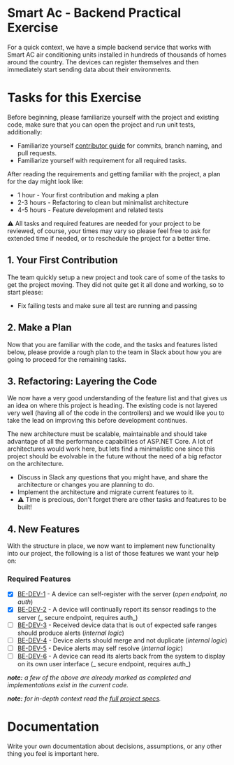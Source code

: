 # Smart Ac - Backend Practical Exercise

For a quick context, we have a simple backend service that works with Smart AC air conditioning units installed in
hundreds of thousands of homes around the country. The devices can register themselves and then immediately start
sending data about their environments.

# Tasks for this Exercise

Before beginning, please familiarize yourself with the project and existing code, make sure that you can open the
project and run unit tests, additionally:

- Familiarize yourself [contributor guide](docs/contributor-guide.md) for commits, branch naming, and pull requests.
- Familiarize yourself with requirement for all required tasks.

After reading the requirements and getting familiar with the project, a plan for the day might look like:

* 1 hour - Your first contribution and making a plan
* 2-3 hours - Refactoring to clean but minimalist architecture
* 4-5 hours - Feature development and related tests

⚠️ All tasks and required features are needed for your project to be reviewed, of course, your times may vary so please feel free to ask for extended time if needed, or to reschedule the project for a better time.

## 1. Your First Contribution

The team quickly setup a new project and took care of some of the tasks to get the project moving. They did not quite get it all done and working, so to start please:

- Fix failing tests and make sure all test are running and passing

## 2. Make a Plan

Now that you are familiar with the code, and the tasks and features listed below, please provide a rough plan to the team in Slack about how you are going to proceed for the remaining tasks.

## 3. Refactoring: Layering the Code

We now have a very good understanding of the feature list and that gives us an idea on where this project is heading. The existing code is not layered very well (having all of the code in the controllers) and we would like you to take the lead on improving this before development continues.

The new architecture must be scalable, maintainable and should take advantage of all the performance capabilities of ASP.NET Core. A lot of architectures would work here, but lets find a minimalistic one since this project should be evolvable in the future without the need of a big refactor on the architecture.

- Discuss in Slack any questions that you might have, and share the architecture or changes you are planning to do.
- Implement the architecture and migrate current features to it.
- ⚠️ Time is precious, don't forget there are other tasks and features to be built!

## 4. New Features

With the structure in place, we now want to implement new functionality into our project, the following is a list of those features we want your help on:

### Required Features

- [x]  [BE-DEV-1](docs/smartac-spec.md#be-dev-1) - A device can self-register with the server (_open endpoint, no auth_)
- [x]  [BE-DEV-2](docs/smartac-spec.md#be-dev-2) - A device will continually report its sensor readings to the server (_
  secure endpoint, requires auth_)
- [ ]  [BE-DEV-3](docs/smartac-spec.md#be-dev-3) - Received device data that is out of expected safe ranges should
  produce alerts (_internal logic_)
- [ ]  [BE-DEV-4](docs/smartac-spec.md#be-dev-4) - Device alerts should merge and not duplicate (_internal logic_)
- [ ]  [BE-DEV-5](docs/smartac-spec.md#be-dev-5) - Device alerts may self resolve (_internal logic_)
- [ ]  [BE-DEV-6](docs/smartac-spec.md#be-dev-6) - A device can read its alerts back from the system to display on its own user interface (_
  secure endpoint, requires auth_)

_**note:** a few of the above are already marked as completed and implementations exist in the current code._

_**note:** for in-depth context read the [full project specs](docs/smartac-spec.md)._

# Documentation

Write your own documentation about decisions, assumptions, or any other thing you feel is important here.
